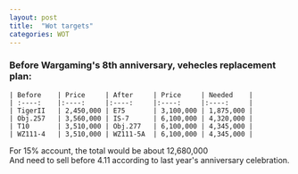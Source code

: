 ```yaml
---
layout: post
title:  "Wot targets"
categories: WOT
---
```


### Before Wargaming's 8th anniversary, vehecles replacement plan:
    | Before    | Price     | After     | Price     | Needed    |
    | :----:    |:----:     |:----:     |:----:     |:----:     | 
    | TigerII   | 2,450,000 | E75       | 3,100,000 | 1,875,000 |
    | Obj.257   | 3,560,000 | IS-7      | 6,100,000 | 4,320,000 |
    | T10       | 3,510,000 | Obj.277   | 6,100,000 | 4,345,000 |
    | WZ111-4   | 3,510,000 | WZ111-5A  | 6,100,000 | 4,345,000 |


For 15% account, the total would be about 12,680,000 <br>
And need to sell before 4.11 according to last year's anniversary celebration.